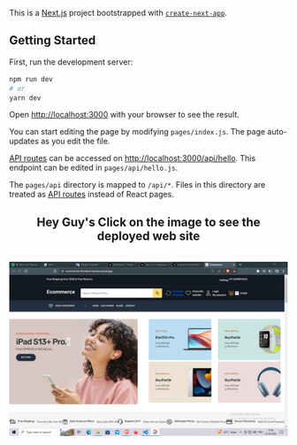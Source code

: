 This is a [Next.js](https://nextjs.org/) project bootstrapped with [`create-next-app`](https://github.com/vercel/next.js/tree/canary/packages/create-next-app).

## Getting Started

First, run the development server:

```bash
npm run dev
# or
yarn dev
```

Open [http://localhost:3000](http://localhost:3000) with your browser to see the result.

You can start editing the page by modifying `pages/index.js`. The page auto-updates as you edit the file.

[API routes](https://nextjs.org/docs/api-routes/introduction) can be accessed on [http://localhost:3000/api/hello](http://localhost:3000/api/hello). This endpoint can be edited in `pages/api/hello.js`.

The `pages/api` directory is mapped to `/api/*`. Files in this directory are treated as [API routes](https://nextjs.org/docs/api-routes/introduction) instead of React pages.

<b>

<div align='center'>
<h2>Hey Guy's Click on the image to see the deployed web site</h2>
</div>

<br>

</a>
<a href="https://ecommerce-frontend-brown.vercel.app">
<div align="center">
<img hight="300" width="700" alt="GIF" align="center" src="./src/images/Ecommerce_banner.png">
</div>
</a>